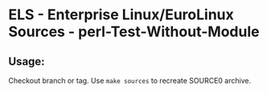 # ELS - Enterprise Linux/EuroLinux Sources - perl-Test-Without-Module
 
## Usage:
  Checkout branch or tag. Use `make sources` to recreate  SOURCE0 archive.
